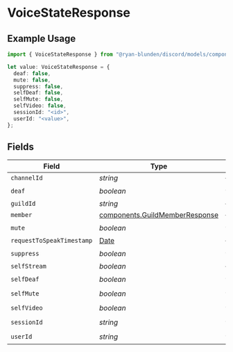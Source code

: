 # VoiceStateResponse

## Example Usage

```typescript
import { VoiceStateResponse } from "@ryan-blunden/discord/models/components";

let value: VoiceStateResponse = {
  deaf: false,
  mute: false,
  suppress: false,
  selfDeaf: false,
  selfMute: false,
  selfVideo: false,
  sessionId: "<id>",
  userId: "<value>",
};
```

## Fields

| Field                                                                                         | Type                                                                                          | Required                                                                                      | Description                                                                                   |
| --------------------------------------------------------------------------------------------- | --------------------------------------------------------------------------------------------- | --------------------------------------------------------------------------------------------- | --------------------------------------------------------------------------------------------- |
| `channelId`                                                                                   | *string*                                                                                      | :heavy_minus_sign:                                                                            | N/A                                                                                           |
| `deaf`                                                                                        | *boolean*                                                                                     | :heavy_check_mark:                                                                            | N/A                                                                                           |
| `guildId`                                                                                     | *string*                                                                                      | :heavy_minus_sign:                                                                            | N/A                                                                                           |
| `member`                                                                                      | [components.GuildMemberResponse](../../models/components/guildmemberresponse.md)              | :heavy_minus_sign:                                                                            | N/A                                                                                           |
| `mute`                                                                                        | *boolean*                                                                                     | :heavy_check_mark:                                                                            | N/A                                                                                           |
| `requestToSpeakTimestamp`                                                                     | [Date](https://developer.mozilla.org/en-US/docs/Web/JavaScript/Reference/Global_Objects/Date) | :heavy_minus_sign:                                                                            | N/A                                                                                           |
| `suppress`                                                                                    | *boolean*                                                                                     | :heavy_check_mark:                                                                            | N/A                                                                                           |
| `selfStream`                                                                                  | *boolean*                                                                                     | :heavy_minus_sign:                                                                            | N/A                                                                                           |
| `selfDeaf`                                                                                    | *boolean*                                                                                     | :heavy_check_mark:                                                                            | N/A                                                                                           |
| `selfMute`                                                                                    | *boolean*                                                                                     | :heavy_check_mark:                                                                            | N/A                                                                                           |
| `selfVideo`                                                                                   | *boolean*                                                                                     | :heavy_check_mark:                                                                            | N/A                                                                                           |
| `sessionId`                                                                                   | *string*                                                                                      | :heavy_check_mark:                                                                            | N/A                                                                                           |
| `userId`                                                                                      | *string*                                                                                      | :heavy_check_mark:                                                                            | N/A                                                                                           |